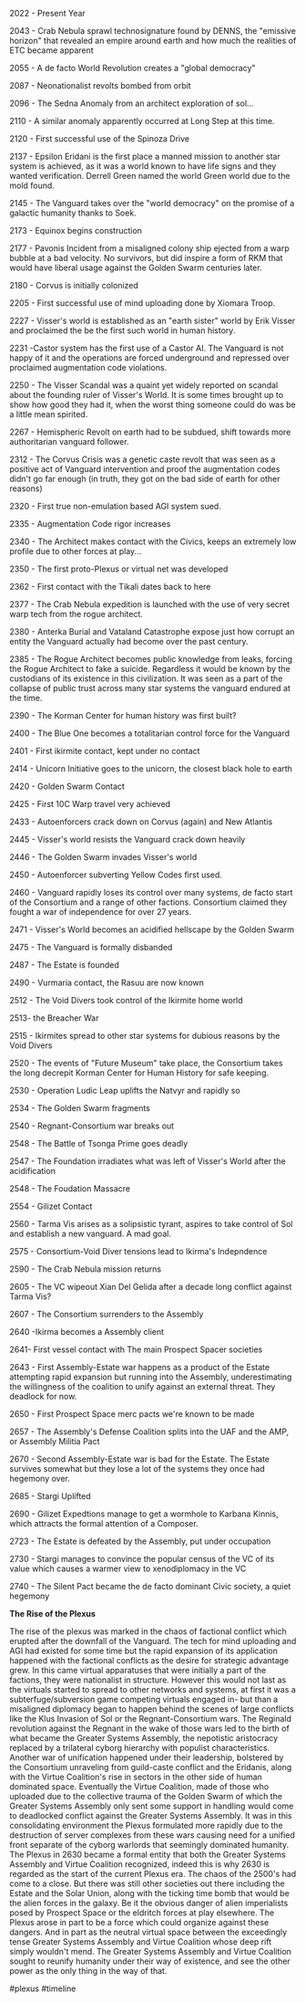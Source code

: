 
2022 - Present Year

2043 - Crab Nebula sprawl technosignature found by DENNS, the "emissive horizon" that revealed an empire around earth and how much the realities of ETC became apparent

2055 - A de facto World Revolution creates a "global democracy"

2087 - Neonationalist revolts bombed from orbit

2096 - The Sedna Anomaly from an architect exploration of sol...

2110 - A similar anomaly apparently occurred at Long Step at this time.

2120 - First successful use of the Spinoza Drive

2137 - Epsilon Eridani is the first place a manned mission to another star system is achieved, as it was a world known to have life signs and they wanted verification. Derrell Green named the world Green world due to the mold found.

2145 - The Vanguard takes over the "world democracy" on the promise of a galactic humanity thanks to Soek.

2173 - Equinox begins construction

2177 - Pavonis Incident from a misaligned colony ship ejected from a warp bubble at a bad velocity. No survivors, but did inspire a form of RKM that would have liberal usage against the Golden Swarm centuries later.

2180 - Corvus is initially colonized

2205 - First successful use of mind uploading done by Xiomara Troop.

2227 - Visser's world is established as an "earth sister" world by Erik Visser and proclaimed the be the first such world in human history.

2231 -Castor system has the first use of a Castor AI. The Vanguard is not happy of it and the operations are forced underground and repressed over proclaimed augmentation code violations.

2250 - The Visser Scandal was a quaint yet widely reported on scandal about the founding ruler of Visser's World. It is some times brought up to show how good they had it, when the worst thing someone could do was be a little mean spirited.

2267 - Hemispheric Revolt on earth had to be subdued, shift towards more authoritarian vanguard follower.

2312 - The Corvus Crisis was a genetic caste revolt that was seen as a positive act of Vanguard intervention and proof the augmentation codes didn't go far enough (in truth, they got on the bad side of earth for other reasons)

2320 - First true non-emulation based AGI system sued.

2335 - Augmentation Code rigor increases

2340 - The Architect makes contact with the Civics, keeps an extremely low profile due to other forces at play...

2350 - The first proto-Plexus or virtual net was developed

2362 - First contact with the Tikali dates back to here

2377 - The Crab Nebula expedition is launched with the use of very secret warp tech from the rogue architect.

2380 - Anterka Burial and Vataland Catastrophe expose just how corrupt an entity the Vanguard actually had become over the past century.

2385 - The Rogue Architect becomes public knowledge from leaks, forcing the Rogue Architect to fake a suicide. Regardless it would be known by the custodians of its existence in this civilization. It was seen as a part of the collapse of public trust across many star systems the vanguard endured at the time.

2390 - The Korman Center for human history was first built?

2400 - The Blue One becomes a totalitarian control force for the Vanguard

2401 - First ikirmite contact, kept under no contact

2414 - Unicorn Initiative goes to the unicorn, the closest black hole to earth

2420 - Golden Swarm Contact

2425 - First 10C Warp travel very achieved

2433 - Autoenforcers crack down on Corvus (again) and New Atlantis

2445 - Visser's world resists the Vanguard crack down heavily

2446 - The Golden Swarm invades Visser's world

2450 - Autoenforcer subverting Yellow Codes first used.

2460 - Vanguard rapidly loses its control over many systems, de facto start of the Consortium and a range of other factions. Consortium claimed they fought a war of independence for over 27 years.

2471 - Visser's World becomes an acidified hellscape by the Golden Swarm

2475 - The Vanguard is formally disbanded

2487 - The Estate is founded

2490 - Vurmaria contact, the Rasuu are now known

2512 - The Void Divers took control of the Ikirmite home world

2513- the Breacher War

2515 - Ikirmites spread to other star systems for dubious reasons by the Void Divers

2520 - The events of "Future Museum" take place, the Consortium takes the long decrepit Korman Center for Human History for safe keeping.

2530 - Operation Ludic Leap uplifts the Natvyr and rapidly so

2534 - The Golden Swarm fragments

2540 - Regnant-Consortium war breaks out

2548 - The Battle of Tsonga Prime goes deadly

2547 - The Foundation irradiates what was left of Visser's World after the acidification

2548 - The Foudation Massacre

2554 - Gilizet Contact

2560 - Tarma Vis arises as a solipsistic tyrant, aspires to take control of Sol and establish a new vanguard. A mad goal.

2575 - Consortium-Void Diver tensions lead to Ikirma's Indepndence

2590 - The Crab Nebula mission returns

2605 - The VC wipeout Xian Del Gelida after a decade long conflict against Tarma Vis?

2607 - The Consortium surrenders to the Assembly

2640 -Ikirma becomes a Assembly client

2641- First vessel contact with The main Prospect Spacer societies

2643 - First Assembly-Estate war happens as a product of the Estate attempting rapid expansion but running into the Assembly, underestimating the willingness of the coalition to unify against an external threat. They deadlock for now.

2650 - First Prospect Space merc pacts we're known to be made

2657 - The Assembly's Defense Coalition splits into the UAF and the AMP, or Assembly Militia Pact

2670 - Second Assembly-Estate war is bad for the Estate. The Estate survives somewhat but they lose a lot of the systems they once had hegemony over.

2685 - Stargi Uplifted

2690 - Gilizet Expedtions manage to get a wormhole to Karbana Kinnis, which attracts the formal attention of a Composer.

2723 - The Estate is defeated by the Assembly, put under occupation

2730 - Stargi manages to convince the popular census of the VC of its value which causes a warmer view to xenodiplomacy in the VC

2740 - The Silent Pact became the de facto dominant Civic society, a quiet hegemony

**The Rise of the Plexus**

The rise of the plexus was marked in the chaos of factional conflict which erupted after the downfall of the Vanguard. The tech for mind uploading and AGI had existed for some time but the rapid expansion of its application happened with the factional conflicts as the desire for strategic advantage grew. In this came virtual apparatuses that were initially a part of the factions, they were nationalist in structure. However this would not last as the virtuals started to spread to other networks and systems, at first it was a subterfuge/subversion game competing virtuals engaged in- but than a misaligned diplomacy began to happen behind the scenes of large conflicts like the Klus Invasion of Sol or the Regnant-Consortium wars. The Reginald revolution against the Regnant in the wake of those wars led to the birth of what became the Greater Systems Assembly, the nepotistic aristocracy replaced by a trilateral cyborg hierarchy with populist characteristics. Another war of unification happened under their leadership, bolstered by the Consortium unraveling from guild-caste conflict and the Eridanis, along with the Virtue Coalition's rise in sectors in the other side of human dominated space. Eventually the Virtue Coalition, made of those who uploaded due to the collective trauma of the Golden Swarm of which the Greater Systems Assembly only sent some support in handling would come to deadlocked conflict against the Greater Systems Assembly. It was in this consolidating environment the Plexus formulated more rapidly due to the destruction of server complexes from these wars causing need for a unified front separate of the cyborg warlords that seemingly dominated humanity. The Plexus in 2630 became a formal entity that both the Greater Systems Assembly and Virtue Coalition recognized, indeed this is why 2630 is regarded as the start of the current Plexus era. The chaos of the 2500's had come to a close. But there was still other societies out there including the Estate and the Solar Union, along with the ticking time bomb that would be the alien forces in the galaxy. Be it the obvious danger of alien imperialists posed by Prospect Space or the eldritch forces at play elsewhere. The Plexus arose in part to be a force which could organize against these dangers. And in part as the neutral virtual space between the exceedingly tense Greater Systems Assembly and Virtue Coalition whose deep rift simply wouldn't mend. The Greater Systems Assembly and Virtue Coalition sought to reunify humanity under their way of existence, and see the other power as the only thing in the way of that.

#plexus 
#timeline 